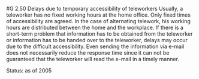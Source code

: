 #G 2.50 Delays due to temporary accessibility of teleworkers
Usually, a teleworker has no fixed working hours at the home office. Only fixed times of accessibility are agreed. In the case of alternating telework, his working hours are distributed between the home and the workplace. If there is a short-term problem that information has to be obtained from the teleworker or information has to be handed over to the teleworker, delays may occur due to the difficult accessibility. Even sending the information via e-mail does not necessarily reduce the response time since it can not be guaranteed that the teleworker will read the e-mail in a timely manner.

Status: as of 2005



